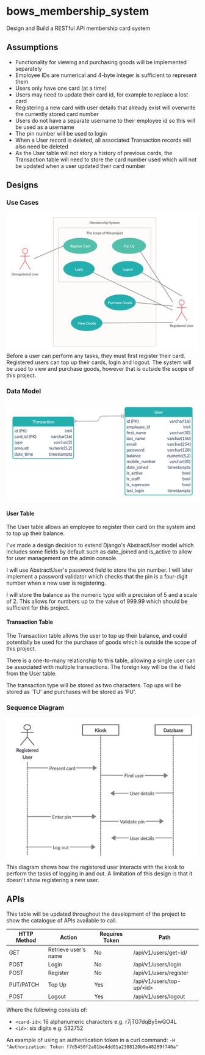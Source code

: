 # bows_membership_system
Design and Build a RESTful API membership card system
## Assumptions
* Functionality for viewing and purchasing goods will be implemented separately
* Employee IDs are numerical and 4-byte integer is sufficient to represent them
* Users only have one card (at a time)
* Users may need to update their card id, for example to replace a lost card
* Registering a new card with user details that already exist will overwrite the currently stored card number
* Users do not have a separate username to their employee id so this will be used as a username
* The pin number will be used to login
* When a User record is deleted, all associated Transaction records will also need be deleted
* As the User table will not story a history of previous cards, the Transaction table will need to store the card number used which will not be updated when a user updated their card number
## Designs
### Use Cases
![Use Cases](./designs/use_cases.png)
Before a user can perform any tasks, they must first register their card. Registered users can top up their cards, login and logout. The system will be used to view and purchase goods, however that is outside the scope of this project.
### Data Model
![Data Model](./designs/data_model.png)
#### User Table
The User table allows an employee to register their card on the system and to top up their balance.

I've made a design decision to extend Django's AbstractUser model which includes some fields by default such as date_joined and is_active to allow for user management on the admin console.

I will use AbstractUser's password field to store the pin number. I will later implement a password validator which checks that the pin is a four-digit number when a new user is registering.

I will store the balance as the numeric type with a precision of 5 and a scale of 2. This allows for numbers up to the value of 999.99 which should be sufficient for this project.
#### Transaction Table
The Transaction table allows the user to top up their balance, and could potentially be used for the purchase of goods which is outside the scope of this project.

There is a one-to-many relationship to this table, allowing a single user can be associated with multiple transactions. The foreign key will be the id field from the User table.

The transaction type will be stored as two characters. Top ups will be stored as 'TU' and purchases will be stored as 'PU'.
### Sequence Diagram
![Sequence Diagram](./designs/sequence_diagram.png)
This diagram shows how the registered user interacts with the kiosk to perform the tasks of logging in and out. A limitation of this design is that it doesn't show registering a new user.
## APIs
This table will be updated throughout the development of the project to show the catalogue of APIs available to call.

HTTP Method | Action | Requires Token | Path
--- | --- | --- | ---
GET | Retrieve user's name | No | /api/v1/users/get-id/<card-id>
POST | Login  | No | /api/v1/users/login
POST | Register | No | /api/v1/users/register
PUT/PATCH | Top Up | Yes | /api/v1/users/top-up/\<id>
POST | Logout | Yes | /api/v1/users/logout

Where the following consists of:
* `<card-id>`: 16 alphanumeric characters e.g. r7jTG7dqBy5wGO4L
* `<id>`: six digits  e.g. 532752

An example of using an authentication token in a curl command: `-H "Authorization: Token f7d5450f2a81be4dd01a2388120b9e48289f740a"`
